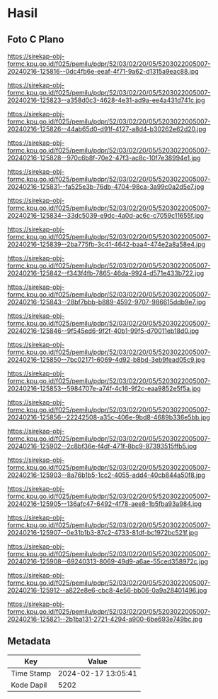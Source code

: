 # Hasil

## Foto C Plano

https://sirekap-obj-formc.kpu.go.id/f025/pemilu/pdpr/52/03/02/20/05/5203022005007-20240216-125816--0dc4fb6e-eeaf-4f71-9a62-d1315a9eac88.jpg

https://sirekap-obj-formc.kpu.go.id/f025/pemilu/pdpr/52/03/02/20/05/5203022005007-20240216-125823--a358d0c3-4628-4e31-ad9a-ee4a431d741c.jpg

https://sirekap-obj-formc.kpu.go.id/f025/pemilu/pdpr/52/03/02/20/05/5203022005007-20240216-125826--44ab65d0-d91f-4127-a8d4-b30262e62d20.jpg

https://sirekap-obj-formc.kpu.go.id/f025/pemilu/pdpr/52/03/02/20/05/5203022005007-20240216-125828--970c6b8f-70e2-47f3-ac8c-10f7e38994e1.jpg

https://sirekap-obj-formc.kpu.go.id/f025/pemilu/pdpr/52/03/02/20/05/5203022005007-20240216-125831--fa525e3b-76db-4704-98ca-3a99c0a2d5e7.jpg

https://sirekap-obj-formc.kpu.go.id/f025/pemilu/pdpr/52/03/02/20/05/5203022005007-20240216-125834--33dc5039-e9dc-4a0d-ac6c-c7059c11655f.jpg

https://sirekap-obj-formc.kpu.go.id/f025/pemilu/pdpr/52/03/02/20/05/5203022005007-20240216-125839--2ba775fb-3c41-4642-baa4-474e2a8a58e4.jpg

https://sirekap-obj-formc.kpu.go.id/f025/pemilu/pdpr/52/03/02/20/05/5203022005007-20240216-125842--f343f4fb-7865-46da-9924-d571e433b722.jpg

https://sirekap-obj-formc.kpu.go.id/f025/pemilu/pdpr/52/03/02/20/05/5203022005007-20240216-125843--28bf7bbb-b889-4592-9707-986615ddb9e7.jpg

https://sirekap-obj-formc.kpu.go.id/f025/pemilu/pdpr/52/03/02/20/05/5203022005007-20240216-125846--9f545ed6-9f2f-40b1-99f5-d70011eb18d0.jpg

https://sirekap-obj-formc.kpu.go.id/f025/pemilu/pdpr/52/03/02/20/05/5203022005007-20240216-125850--7bc02171-6069-4d92-b8bd-3eb9fead05c9.jpg

https://sirekap-obj-formc.kpu.go.id/f025/pemilu/pdpr/52/03/02/20/05/5203022005007-20240216-125853--5984707e-a74f-4c16-9f2c-eaa9852e5f5a.jpg

https://sirekap-obj-formc.kpu.go.id/f025/pemilu/pdpr/52/03/02/20/05/5203022005007-20240216-125856--22242508-a35c-406e-9bd8-4689b336e5bb.jpg

https://sirekap-obj-formc.kpu.go.id/f025/pemilu/pdpr/52/03/02/20/05/5203022005007-20240216-125902--2c8bf36e-f4df-471f-8bc9-87393515ffb5.jpg

https://sirekap-obj-formc.kpu.go.id/f025/pemilu/pdpr/52/03/02/20/05/5203022005007-20240216-125903--8a76b1b5-1cc2-4055-add4-40cb844a50f8.jpg

https://sirekap-obj-formc.kpu.go.id/f025/pemilu/pdpr/52/03/02/20/05/5203022005007-20240216-125905--136afc47-6492-4f78-aee8-1b5fba93a984.jpg

https://sirekap-obj-formc.kpu.go.id/f025/pemilu/pdpr/52/03/02/20/05/5203022005007-20240216-125907--0e31b1b3-87c2-4733-81df-bc1972bc521f.jpg

https://sirekap-obj-formc.kpu.go.id/f025/pemilu/pdpr/52/03/02/20/05/5203022005007-20240216-125908--69240313-8069-49d9-a6ae-55ced358972c.jpg

https://sirekap-obj-formc.kpu.go.id/f025/pemilu/pdpr/52/03/02/20/05/5203022005007-20240216-125912--a822e8e6-cbc8-4e56-bb06-0a9a28401496.jpg

https://sirekap-obj-formc.kpu.go.id/f025/pemilu/pdpr/52/03/02/20/05/5203022005007-20240216-125821--2b1ba131-2721-4294-a900-6be693e749bc.jpg


## Metadata

| Key        | Value               |
| ---------- | ------------------- |
| Time Stamp | 2024-02-17 13:05:41 |
| Kode Dapil | 5202                |



